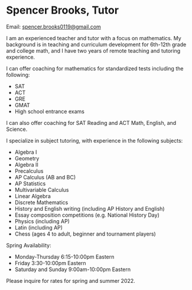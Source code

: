 # Spencer Brooks, Tutor
Email: [spencer.brooks0119@gmail.com](mailto:spencer.brooks0119@gmail.com)

I am an experienced teacher and tutor with a focus on mathematics. My background is in teaching and curriculum development for 6th-12th grade and college math, and I have two years of remote teaching and tutoring experience.

I can offer coaching for mathematics for standardized tests including the following:
- SAT
- ACT
- GRE
- GMAT
- High school entrance exams

I can also offer coaching for SAT Reading and ACT Math, English, and Science.

I specialize in subject tutoring, with experience in the following subjects:
- Algebra I
- Geometry
- Algebra II
- Precalculus
- AP Calculus (AB and BC)
- AP Statistics
- Multivariable Calculus
- Linear Algebra
- Discrete Mathematics
- History and English writing (including AP History and English)
- Essay composition competitions (e.g. National History Day)
- Physics (including AP)
- Latin (including AP)
- Chess (ages 4 to adult, beginner and tournament players)

Spring Availability:
- Monday-Thursday 6:15-10:00pm Eastern
- Friday 3:30-10:00pm Eastern
- Saturday and Sunday 9:00am-10:00pm Eastern

Please inquire for rates for spring and summer 2022.
